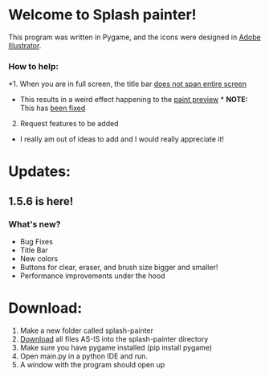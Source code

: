 # Welcome to Splash painter!

This program was written in Pygame, and the icons were designed in [Adobe Illustrator](https://www.adobe.com/products/illustrator.html).

### How to help:
*1. When you are in full screen, the title bar [does not span entire screen](https://github.com/hhbo62/splash-painter/issues/1)
  - This results in a weird effect happening to the [paint preview](https://github.com/hhbo62/splash-painter/issues/1)  *
**NOTE:** This has [been fixed](https://github.com/hhbo62/splash-painter/pull/2)
2. Request features to be added  
  - I really am out of ideas to add and I would really appreciate it! 

# Updates:
## 1.5.6 is here!

### What's new?
- Bug Fixes
- Title Bar
- New colors
- Buttons for clear, eraser, and brush size bigger and smaller!
- Performance improvements under the hood

# Download:
1. Make a new folder called splash-painter
2. [Download](https://github.com/hhbo62/splash-painter) all files AS-IS into the splash-painter directory
3. Make sure you have pygame installed (pip install pygame)
4. Open main.py in a python IDE and run.
5. A window with the program should open up
